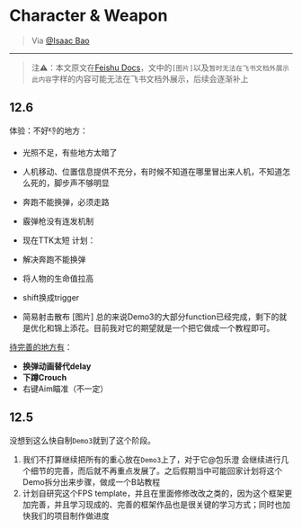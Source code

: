 # Character & Weapon

> Via [@Isaac Bao](https://ganzhe.site)

---

> 注⚠️：本文原文在[Feishu Docs](https://m0dorknyq14.feishu.cn/docx/CZlFdMmrUoY3QFx8XVZcaStenBe?from=from_copylink)，文中的`[图片]`以及`暂时无法在飞书文档外展示此内容`字样的内容可能无法在飞书文档外展示，后续会逐渐补上

## 12.6

体验：不好👎的地方：

- 光照不足，有些地方太暗了
- 人机移动、位置信息提供不充分，有时候不知道在哪里冒出来人机，不知道怎么死的，脚步声不够明显
- 奔跑不能换弹，必须走路
- 霰弹枪没有连发机制
- 现在TTK太短
计划：
- 解决奔跑不能换弹
- 将人物的生命值拉高
- shift换成trigger

- 简易射击散布
[图片]
总的来说Demo3的大部分function已经完成，剩下的就是优化和锦上添花。目前我对它的期望就是一个把它做成一个教程即可。

[待完善的地方有](https://m0dorknyq14.feishu.cn/sync/YhV1dLxBasBxBsbWHhfcMhbMnv4)：
- **换弹动画替代delay**
- **下蹲Crouch**
- 右键Aim瞄准（不一定）

## 12.5
没想到这么快自制`Demo3`就到了这个阶段。
1. 我们不打算继续把所有的重心放在`Demo3`上了，对于它@包乐澄 会继续进行几个细节的完善，而后就不再重点发展了。之后假期当中可能回家计划将这个Demo拆分出来步骤，做成一个B站教程
2. 计划自研究这个FPS template，并且在里面修修改改之类的，因为这个框架更加完善，并且学习现成的、完善的框架作品也是很关键的学习方式；同时也加快我们的项目制作做进度

